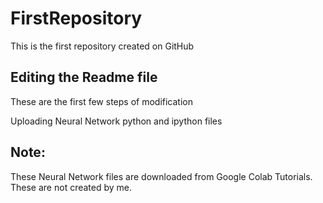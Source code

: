 # FirstRepository
This is the first repository created on GitHub
## Editing the Readme file
These are the first few steps of modification

Uploading Neural Network python and ipython files
## Note:
These Neural Network files are downloaded from Google Colab Tutorials. These are not created by me.
